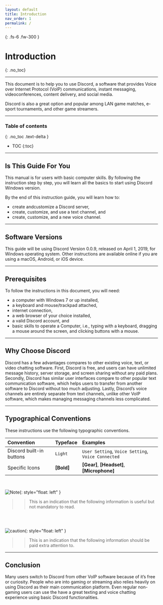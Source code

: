 ```yaml
---
layout: default
title: Introduction
nav_order: 1
permalink: /
---
```


{: .fs-6 .fw-300 }

# Introduction
{: .no_toc}

---
This document is to help you to use Discord, a software that provides Voice over Internet Protocol (VoIP) communications, instant messaging, videoconferences, content delivery, and social media.

Discord is also a great option and popular among LAN game matches, e-sport tournaments, and other game streamers.

---

### Table of contents
{: .no_toc .text-delta }
* TOC
{:toc}

---

## Is This Guide For You

This manual is for users with basic computer skills. By following the instruction step by step, you will learn all the basics to start using Discord Windows version.

By the end of this instruction guide, you will learn how to: 

* create andcustomize a Discord server,
* create, customize, and use a text channel, and
* create, customize, and a new voice channel.

---

## Software Versions

This guide will be using Discord Version 0.0.9, released on April 1, 2019, for Windows operating system. Other instructions are available online if you are using a macOS, Android, or iOS device.

---

## Prerequisites

To follow the instructions in this document, you will need:

* a computer with Windows 7 or up installed,
* a keyboard and mouse/trackpad attached,
* internet connection,
* a web browser of your choice installed,
* a valid Discord account, and
* basic skills to operate a Computer, i.e., typing with a keyboard, dragging a mouse around the screen, and clicking buttons with a mouse.

---

## Why Choose Discord

Discord has a few advantages compares to other existing voice, text, or video chatting software. First, Discord is free, and users can have unlimited message history, server storage, and screen sharing without any paid plans. Secondly, Discord has similar user interfaces compare to other popular text communication software, which helps users to transfer from another software to Discord without too much adjusting. Lastly, Discord’s voice channels are entirely separate from text channels, unlike other VoIP software, which makes managing messaging channels less complicated. 

---

## Typographical Conventions

These instructions use the following typographic conventions.

| Convention                           | Typeface      | Examples                                         |
| :----                                | :----         | :----                                            |
| Discord built-in buttons |   ```Light``` |     ```User Setting```, ```Voice Setting```, ```Voice Connected```     |
| Specific Icons                  |   **[Bold]**  |     **[Gear]**, **[Headset]**, **[Microphone]**     |

<br>

![Note](https://github.com/bobsmithliu/discordfordummies/blob/gh-pages/assets/images/comm-user-doc-pic/note.png?raw=true){: style="float: left" }
>> This is an indication that the following information is useful but not mandatory to read.

<br />
<br />

![caution](https://github.com/bobsmithliu/discordfordummies/blob/gh-pages/assets/images/comm-user-doc-pic/caution.png?raw=true){: style="float: left" }
>> This is an indication that the following information should be paid extra attention to.

---

## Conclusion

Many users switch to Discord from other VoIP software because of it’s free or curiosity. People who are into gaming or streaming also relies heavily on using Discord as their main communication platform. Even regular non-gaming users can use the have a great texting and voice chatting experience using basic Discord functionalities.
